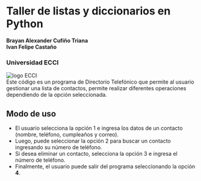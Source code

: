 # Taller de listas y diccionarios en Python

**Brayan Alexander Cufiño Triana**  
**Ivan Felipe Castaño**

### Universidad ECCI  
![logo ECCI](https://www.acofi.edu.co/eiei2016/wp-content/uploads/2016/09/Logo-Universidad-ECCI.png)  
Este código es un programa de Directorio Telefónico que permite al usuario gestionar una lista de contactos, permite realizar diferentes operaciones dependiendo de la opción seleccionada.


## Modo de uso  
- El usuario selecciona la opción 1 e ingresa los datos de un contacto (nombre, teléfono, cumpleaños y correo).
- Luego, puede seleccionar la opción 2 para buscar un contacto ingresando su número de teléfono.
- Si desea eliminar un contacto, selecciona la opción 3 e ingresa el número de teléfono.
- Finalmente, el usuario puede salir del programa seleccionando la opción **4**.  
